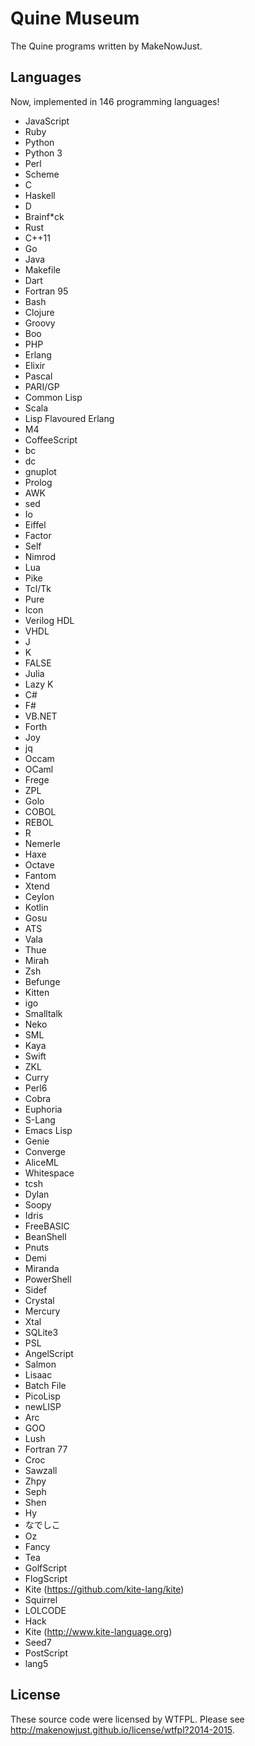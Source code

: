 Quine Museum
===

The Quine programs written by MakeNowJust.

Languages
---

Now, implemented in 146 programming languages!

  - JavaScript
  - Ruby
  - Python
  - Python 3
  - Perl
  - Scheme
  - C
  - Haskell
  - D
  - Brainf\*ck
  - Rust
  - C++11
  - Go
  - Java
  - Makefile
  - Dart
  - Fortran 95
  - Bash
  - Clojure
  - Groovy
  - Boo
  - PHP
  - Erlang
  - Elixir
  - Pascal
  - PARI/GP
  - Common Lisp
  - Scala
  - Lisp Flavoured Erlang
  - M4
  - CoffeeScript
  - bc
  - dc
  - gnuplot
  - Prolog
  - AWK
  - sed
  - Io
  - Eiffel
  - Factor
  - Self
  - Nimrod
  - Lua
  - Pike
  - Tcl/Tk
  - Pure
  - Icon
  - Verilog HDL
  - VHDL
  - J
  - K
  - FALSE
  - Julia
  - Lazy K
  - C#
  - F#
  - VB.NET
  - Forth
  - Joy
  - jq
  - Occam
  - OCaml
  - Frege
  - ZPL
  - Golo
  - COBOL
  - REBOL
  - R
  - Nemerle
  - Haxe
  - Octave
  - Fantom
  - Xtend
  - Ceylon
  - Kotlin
  - Gosu
  - ATS
  - Vala
  - Thue
  - Mirah
  - Zsh
  - Befunge
  - Kitten
  - igo
  - Smalltalk
  - Neko
  - SML
  - Kaya
  - Swift
  - ZKL
  - Curry
  - Perl6
  - Cobra
  - Euphoria
  - S-Lang
  - Emacs Lisp
  - Genie
  - Converge
  - AliceML
  - Whitespace
  - tcsh
  - Dylan
  - Soopy
  - Idris
  - FreeBASIC
  - BeanShell
  - Pnuts
  - Demi
  - Miranda
  - PowerShell
  - Sidef
  - Crystal
  - Mercury
  - Xtal
  - SQLite3
  - PSL
  - AngelScript
  - Salmon
  - Lisaac
  - Batch File
  - PicoLisp
  - newLISP
  - Arc
  - GOO
  - Lush
  - Fortran 77
  - Croc
  - Sawzall
  - Zhpy
  - Seph
  - Shen
  - Hy
  - なでしこ
  - Oz
  - Fancy
  - Tea
  - GolfScript
  - FlogScript
  - Kite (https://github.com/kite-lang/kite)
  - Squirrel
  - LOLCODE
  - Hack
  - Kite (http://www.kite-language.org)
  - Seed7
  - PostScript
  - lang5

License
---

These source code were licensed by WTFPL. Please see <http://makenowjust.github.io/license/wtfpl?2014-2015>.
